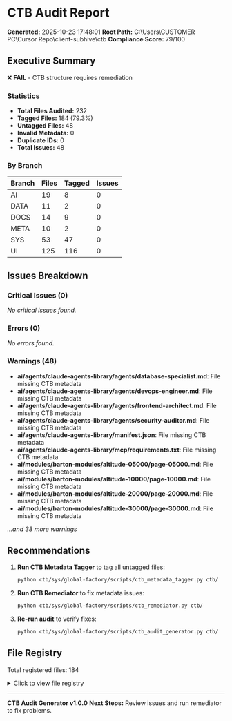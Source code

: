 # CTB Audit Report

**Generated:** 2025-10-23 17:48:01
**Root Path:** C:\Users\CUSTOMER PC\Cursor Repo\client-subhive\ctb
**Compliance Score:** 79/100

## Executive Summary

❌ **FAIL** - CTB structure requires remediation

### Statistics

- **Total Files Audited:** 232
- **Tagged Files:** 184 (79.3%)
- **Untagged Files:** 48
- **Invalid Metadata:** 0
- **Duplicate IDs:** 0
- **Total Issues:** 48

### By Branch

| Branch | Files | Tagged | Issues |
|--------|-------|--------|--------|
| AI | 19 | 8 | 0 |
| DATA | 11 | 2 | 0 |
| DOCS | 14 | 9 | 0 |
| META | 10 | 2 | 0 |
| SYS | 53 | 47 | 0 |
| UI | 125 | 116 | 0 |


## Issues Breakdown

### Critical Issues (0)

*No critical issues found.*


### Errors (0)

*No errors found.*


### Warnings (48)

- **ai/agents/claude-agents-library/agents/database-specialist.md**: File missing CTB metadata
- **ai/agents/claude-agents-library/agents/devops-engineer.md**: File missing CTB metadata
- **ai/agents/claude-agents-library/agents/frontend-architect.md**: File missing CTB metadata
- **ai/agents/claude-agents-library/agents/security-auditor.md**: File missing CTB metadata
- **ai/agents/claude-agents-library/manifest.json**: File missing CTB metadata
- **ai/agents/claude-agents-library/mcp/requirements.txt**: File missing CTB metadata
- **ai/modules/barton-modules/altitude-05000/page-05000.md**: File missing CTB metadata
- **ai/modules/barton-modules/altitude-10000/page-10000.md**: File missing CTB metadata
- **ai/modules/barton-modules/altitude-20000/page-20000.md**: File missing CTB metadata
- **ai/modules/barton-modules/altitude-30000/page-30000.md**: File missing CTB metadata

*...and 38 more warnings*


## Recommendations


1. **Run CTB Metadata Tagger** to tag all untagged files:
   ```bash
   python ctb/sys/global-factory/scripts/ctb_metadata_tagger.py ctb/
   ```

2. **Run CTB Remediator** to fix metadata issues:
   ```bash
   python ctb/sys/global-factory/scripts/ctb_remediator.py ctb/
   ```

3. **Re-run audit** to verify fixes:
   ```bash
   python ctb/sys/global-factory/scripts/ctb_audit_generator.py ctb/
   ```


## File Registry

Total registered files: 184

<details>
<summary>Click to view file registry</summary>

| Path | Branch | CTB ID | Size |
|------|--------|--------|------|
| `ai/agents/claude-agents-library/install.sh` | ai | CTB-3C297DB43F60 | 10459 |
| `ai/agents/claude-agents-library/mcp/registry_endpoint.py` | ai | CTB-A096C3BA5A85 | 10893 |
| `ai/agents/claude-agents-library/mcp/scripts/install_agents.sh` | ai | CTB-AA78C588862B | 12601 |
| `ai/packages/__init__.py` | ai | CTB-5BC463553FA4 | 217 |
| `ai/packages/heir/__init__.py` | ai | CTB-BD1D1748E2F8 | 308 |
| `ai/packages/heir/checks.py` | ai | CTB-6E542713C6FF | 9263 |
| `ai/packages/sidecar/__init__.py` | ai | CTB-A71064E2E8FD | 387 |
| `ai/packages/sidecar/event_emitter.py` | ai | CTB-C6CE4DF68A42 | 4122 |
| `data/db/registry/clnt_column_registry.yml` | data | CTB-B707D8EB806A | 5493 |
| `data/firebase/types/firestore.ts` | data | CTB-026D4A91FCE6 | 3653 |
| `docs/docs/blueprints/example/manifest.yaml` | docs | CTB-43D6012DD52C | 6095 |
| `docs/docs/blueprints/imo/manifest.yaml` | docs | CTB-D48D4BBF4022 | 5806 |
| `docs/docs/blueprints/ui/app.js` | docs | CTB-85494C120B2D | 51968 |
| `docs/docs/blueprints/ui/input.html` | docs | CTB-7D64310902B0 | 4479 |
| `docs/docs/blueprints/ui/middle.html` | docs | CTB-6D5D424201D5 | 4468 |
| `docs/docs/blueprints/ui/output.html` | docs | CTB-F1F91C27778A | 4270 |
| `docs/docs/blueprints/ui/overview.html` | docs | CTB-833FE16C6B34 | 4684 |
| `docs/docs/blueprints/ui/style.css` | docs | CTB-A197961863D6 | 5954 |
| `docs/docs/ssot.sample.yaml` | docs | CTB-020A77E37A7B | 1562 |
| `meta/config/imo_registry.yaml` | meta | CTB-EE07A4D91AC0 | 4972 |
| `meta/templates/imo-compliance-check.py` | meta | CTB-BC299DCE9625 | 6077 |
| `sys/factory/ui/build.js` | sys | CTB-E49FC5032005 | 2069 |
| `sys/factory/ui/dev.js` | sys | CTB-618AAA48CA24 | 935 |
| `sys/factory/ui/init.sh` | sys | CTB-F484225A003B | 4002 |
| `sys/global-factory/compliance-check.sh` | sys | CTB-73CFC8EA0865 | 7177 |
| `sys/global-factory/scripts/ctb_audit_generator.py` | sys | CTB-812C324EF873 | 15318 |
| `sys/global-factory/scripts/ctb_metadata_tagger.py` | sys | CTB-5459B523369F | 11991 |
| `sys/global-factory/scripts/ctb_remediator.py` | sys | CTB-EA71E95C43C5 | 16785 |
| `sys/mcp-servers/github-composio-server.js` | sys | CTB-BFFBD3B19A76 | 11443 |
| `sys/mcp-servers/github-direct-server.js` | sys | CTB-9B585948960B | 12556 |
| `sys/mcp-servers/smartsheet-server.js` | sys | CTB-EBA0714ADB2E | 13030 |
| `sys/mechanic/recall/recall.sh` | sys | CTB-1D2E391F530C | 4038 |
| `sys/scripts/composio_neon_setup.py` | sys | CTB-C80FF5636BC3 | 7433 |
| `sys/scripts/create_neon_tables.py` | sys | CTB-65F56442EE96 | 5687 |
| `sys/scripts/install-pre-commit-hook.sh` | sys | CTB-CB52F7F87AF8 | 2643 |
| `sys/scripts/install-pre-push-hook.sh` | sys | CTB-ABA85332631F | 3453 |
| `sys/scripts/neon_setup_composio.py` | sys | CTB-8D3373717921 | 5077 |
| `sys/scripts/promote_to_neon.ts` | sys | CTB-5F0F0688C295 | 3021 |
| `sys/scripts/run_migrations_via_mcp.ts` | sys | CTB-47BAF1013741 | 1921 |
| `sys/scripts/run_vendor_export.ts` | sys | CTB-7AB9C98BEA4C | 4021 |
| `sys/scripts/setup_composio_integrations.py` | sys | CTB-8A5A9DC3F51A | 16662 |
| `sys/scripts/setup_neon_composio.py` | sys | CTB-11BD503BB2CA | 6573 |
| `sys/scripts/setup_neon_direct.py` | sys | CTB-B235B9A2DB75 | 6320 |
| `sys/scripts/sync-composio-config.js` | sys | CTB-17F36E8BF51B | 12126 |
| `sys/scripts/validate_registry.ts` | sys | CTB-78487212268A | 3212 |
| `sys/tests/blueprints/test_input_page.py` | sys | CTB-A269E1A9EF8B | 4959 |
| `sys/tests/blueprints/test_middle_page.py` | sys | CTB-FC50410BAE8B | 6958 |
| `sys/tests/blueprints/test_output_page.py` | sys | CTB-E1E139A73B40 | 8534 |
| `sys/tests/blueprints/test_overview_example.py` | sys | CTB-8BDFA9E6C3E2 | 4861 |
| `sys/tests/test_api_smoke.py` | sys | CTB-428D61E0B0A3 | 1112 |
| `sys/tests/test_blueprint_shell.py` | sys | CTB-59C2DC7270BF | 3700 |
| `sys/tests/test_doctrine_features.py` | sys | CTB-F779C782C380 | 4752 |
| `sys/tests/test_llm_endpoint.py` | sys | CTB-716A8604396D | 7490 |
| `sys/tools/blueprint_score.py` | sys | CTB-57CAB0D192C7 | 4888 |
| `sys/tools/blueprint_visual.py` | sys | CTB-4E9D995F13E8 | 5575 |
| `sys/tools/compliance_heartbeat.py` | sys | CTB-E5C75BC9F40D | 14901 |
| `sys/tools/composio_app_connector.py` | sys | CTB-ACB238547016 | 24353 |
| `sys/tools/deep_wiki_generator.sh` | sys | CTB-A5FD2147B26F | 16482 |
| `sys/tools/demo_client.py` | sys | CTB-052A54527D99 | 7263 |
| `sys/tools/demo_workflow.py` | sys | CTB-F818CEF4E0A0 | 6597 |
| `sys/tools/garage_bay_demo.py` | sys | CTB-FEF7CDBA00A1 | 4554 |
| `sys/tools/ids.py` | sys | CTB-9E72DD39D2A2 | 1586 |
| `sys/tools/imo_unified_registry.py` | sys | CTB-13A81433B2E0 | 24571 |
| `sys/tools/repo_audit.py` | sys | CTB-435BF8CA5F12 | 3821 |
| `sys/tools/repo_compliance_check.py` | sys | CTB-DB31F3E8DCC6 | 12618 |
| `sys/tools/repo_compliance_fixer.py` | sys | CTB-792C223532A6 | 15417 |
| `sys/tools/repo_mcp_orchestrator.py` | sys | CTB-07217AA70977 | 21929 |
| `sys/tools/wiki_generator.sh` | sys | CTB-8B9C700F2044 | 10627 |
| `ui/api/hello.js` | ui | CTB-5F9DA8B68024 | 376 |
| `ui/api/llm.js` | ui | CTB-8431F1359197 | 7979 |
| `ui/api/ssot/save.js` | ui | CTB-BAEB70655433 | 4181 |
| `ui/api/subagents.js` | ui | CTB-B76A08EB2017 | 2291 |
| `ui/api/test.js` | ui | CTB-6DF5A22CE337 | 371 |
| `ui/apps/my-app/docs/branches/_tree.yml` | ui | CTB-6D4198710635 | 308 |
| `ui/apps/my-app/docs/branches/example.yml` | ui | CTB-BB22210CCD8F | 988 |
| `ui/apps/my-app/docs/toolbox/profiles.yml` | ui | CTB-B1D994FD62E8 | 1268 |
| `ui/barton-lib/agents/database-agent.ts` | ui | CTB-90E221FBB95C | 16466 |
| `ui/barton-lib/agents/global-database-agent.ts` | ui | CTB-B48D599BDB07 | 23448 |
| `ui/barton-lib/agents/orchestrators/delivery-branch-orchestrator.ts` | ui | CTB-3AE4F5A14BBE | 28794 |
| `ui/barton-lib/agents/orchestrators/lead-branch-orchestrator.ts` | ui | CTB-452FA699B2E6 | 21355 |
| `ui/barton-lib/agents/orchestrators/master-orchestrator.ts` | ui | CTB-AC56704EDDE0 | 13816 |
| `ui/barton-lib/agents/orchestrators/messaging-branch-orchestrator.ts` | ui | CTB-A08011146BBC | 29635 |
| `ui/barton-lib/agents/orchestrators/overall-orchestrator.ts` | ui | CTB-EAFD753552C4 | 18497 |
| `ui/barton-lib/heir/agent-registry.ts` | ui | CTB-DF862B9D1C7F | 9084 |
| `ui/barton-lib/heir/orchestration-engine.ts` | ui | CTB-3F303FC8967D | 4804 |
| `ui/barton-lib/heir/types.ts` | ui | CTB-8E2ABFE3CE4D | 1634 |
| `ui/barton-lib/imo/heir-integration.ts` | ui | CTB-415ED1CBA016 | 5607 |
| `ui/barton-lib/imo/imo-service.ts` | ui | CTB-775B8F6D403F | 5009 |
| `ui/barton-lib/imo/types.ts` | ui | CTB-6EF90927014A | 1560 |
| `ui/barton-lib/template/application-config.ts` | ui | CTB-0AADF4D2B0CE | 9197 |
| `ui/barton-lib/utils.ts` | ui | CTB-0F5A31615D02 | 371 |
| `ui/components/barton-components/heir/AgentCard.tsx` | ui | CTB-E5369F7AF7DD | 3925 |
| `ui/components/barton-components/heir/HEIRContext.tsx` | ui | CTB-BEB11DB3E4F9 | 1699 |
| `ui/components/barton-components/heir/HEIRDashboard.tsx` | ui | CTB-A2ED15FC909A | 10460 |
| `ui/components/barton-components/heir/HEIRProvider.tsx` | ui | CTB-F86F280D2F90 | 325 |
| `ui/components/barton-components/heir/SystemMonitor.tsx` | ui | CTB-88CDF9E8F539 | 4896 |
| `ui/components/barton-components/heir/TaskList.tsx` | ui | CTB-8B685E974EDC | 3656 |
| `ui/components/barton-components/imo/IMOBucketEditor.tsx` | ui | CTB-A33A3DB07D3D | 7501 |
| `ui/components/barton-components/imo/IMOHEIRStatus.tsx` | ui | CTB-234AA9CFF43D | 8337 |
| `ui/components/barton-components/imo/IMOOverview.tsx` | ui | CTB-9F0D33C1C123 | 4361 |

*...and 84 more files*

</details>

---

**CTB Audit Generator v1.0.0**
**Next Steps:** Review issues and run remediator to fix problems.
